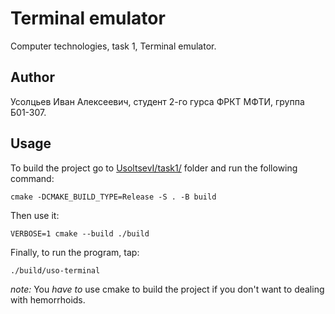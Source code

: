 # Terminal emulator
Computer technologies, task 1, Terminal emulator.

## Author
Усолцьев Иван Алексеевич, студент 2-го гурса ФРКТ МФТИ, группа Б01-307.

## Usage
To build the project go to [UsoltsevI/task1/](UsoltsevI/task1/) folder and run the following command:
```
cmake -DCMAKE_BUILD_TYPE=Release -S . -B build
```

Then use it:
```
VERBOSE=1 cmake --build ./build
```

Finally, to run the program, tap:
```
./build/uso-terminal
```

*note:* You _have to_ use cmake to build the project if you don't want to dealing with hemorrhoids.
